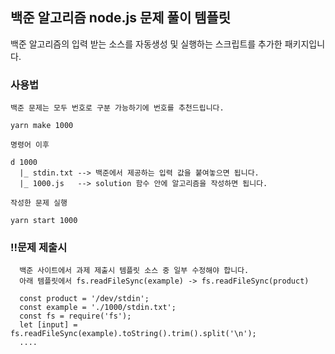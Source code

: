 ## 백준 알고리즘 node.js 문제 풀이 템플릿

백준 알고리즘의 입력 받는 소스를 자동생성 및 실행하는 스크립트를 추가한 패키지입니다.

### 사용법
```
백준 문제는 모두 번호로 구분 가능하기에 번호를 추천드립니다.

yarn make 1000 

명령어 이후 

d 1000
  |_ stdin.txt --> 백준에서 제공하는 입력 값을 붙여놓으면 됩니다.
  |_ 1000.js   --> solution 함수 안에 알고리즘을 작성하면 됩니다.
```

```
작성한 문제 실행

yarn start 1000 
```

### !!문제 제출시
```
  백준 사이트에서 과제 제출시 템플릿 소스 중 일부 수정해야 합니다.
  아래 템플릿에서 fs.readFileSync(example) -> fs.readFileSync(product)

  const product = '/dev/stdin';
  const example = './1000/stdin.txt'; 
  const fs = require('fs');
  let [input] = fs.readFileSync(example).toString().trim().split('\n');
  ....
```